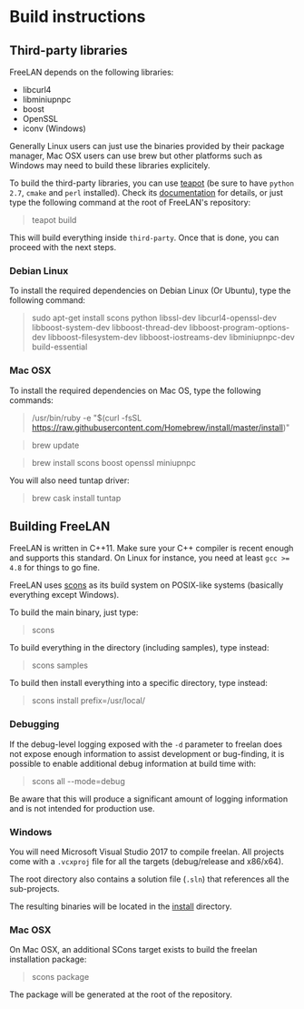 Build instructions
==================

Third-party libraries
---------------------

FreeLAN depends on the following libraries:

- libcurl4
- libminiupnpc
- boost
- OpenSSL
- iconv (Windows)

Generally Linux users can just use the binaries provided by their package
manager, Mac OSX users can use brew but other platforms such as Windows may need
to build these libraries explicitely.

To build the third-party libraries, you can use
[teapot](https://github.com/freelan-developers/teapot) (be sure to have `python
2.7`, `cmake` and `perl` installed). Check its
[documentation](http://teapot-builder.readthedocs.org/en/latest/) for details,
or just type the following command at the root of FreeLAN's repository:

> teapot build

This will build everything inside `third-party`. Once that is done, you can
proceed with the next steps.

### Debian Linux

To install the required dependencies on Debian Linux (Or Ubuntu), type the
following command:

> sudo apt-get install scons python libssl-dev libcurl4-openssl-dev
> libboost-system-dev libboost-thread-dev libboost-program-options-dev
> libboost-filesystem-dev libboost-iostreams-dev libminiupnpc-dev build-essential

### Mac OSX

To install the required dependencies on Mac OS, type the following commands: 

> /usr/bin/ruby -e "$(curl -fsSL
> https://raw.githubusercontent.com/Homebrew/install/master/install)"

> brew update

> brew install scons boost openssl miniupnpc

You will also need tuntap driver:

> brew cask install tuntap

Building FreeLAN
----------------

FreeLAN is written in C++11. Make sure your C++ compiler is recent enough and
supports this standard. On Linux for instance, you need at least `gcc >= 4.8`
for things to go fine.

FreeLAN uses [scons](http://www.scons.org/) as its build system on POSIX-like
systems (basically everything except Windows).

To build the main binary, just type:

> scons

To build everything in the directory (including samples), type instead:

> scons samples

To build then install everything into a specific directory, type instead:

> scons install prefix=/usr/local/

### Debugging

If the debug-level logging exposed with the `-d` parameter to freelan does not
expose enough information to assist development or bug-finding, it is possible
to enable additional debug information at build time with:

> scons all --mode=debug

Be aware that this will produce a significant amount of logging information and
is not intended for production use.

### Windows

You will need Microsoft Visual Studio 2017 to compile freelan. All projects come
with a `.vcxproj` file for all the targets (debug/release and x86/x64).

The root directory also contains a solution file (`.sln`) that references all
the sub-projects.

The resulting binaries will be located in the [install](install) directory.

### Mac OSX

On Mac OSX, an additional SCons target exists to build the freelan installation
package:

> scons package

The package will be generated at the root of the repository.

